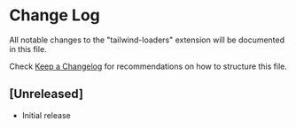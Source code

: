 # Change Log

All notable changes to the "tailwind-loaders" extension will be documented in this file.

Check [Keep a Changelog](http://keepachangelog.com/) for recommendations on how to structure this file.

## [Unreleased]

- Initial release